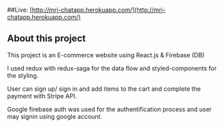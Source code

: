 
##Live: [http://mrj-chatapp.herokuapp.com/](http://mrj-chatapp.herokuapp.com/)

## About this project

This project is an E-commerce website using React.js & Firebase (DB)

I used redux with redux-saga for the data flow and styled-components for the styling.

User can sign up/ sign in and add items to the cart and complete the payment with Stripe API.

Google firebase auth was used for the authentification process and user may signin using google account. 

